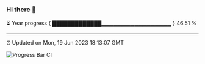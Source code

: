 ### Hi there 👋

⏳ Year progress { █████████████▁▁▁▁▁▁▁▁▁▁▁▁▁▁▁▁▁ } 46.51 %

---

⏰ Updated on Mon, 19 Jun 2023 18:13:07 GMT

![Progress Bar CI](https://github.com/liununu/liununu/workflows/Progress%20Bar%20CI/badge.svg)
